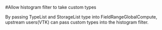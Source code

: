 #Allow histogram filter to take custom types

By passing TypeList and StorageList type into FieldRangeGlobalCompute,
upstream users(VTK) can pass custom types into the histogram filter.
